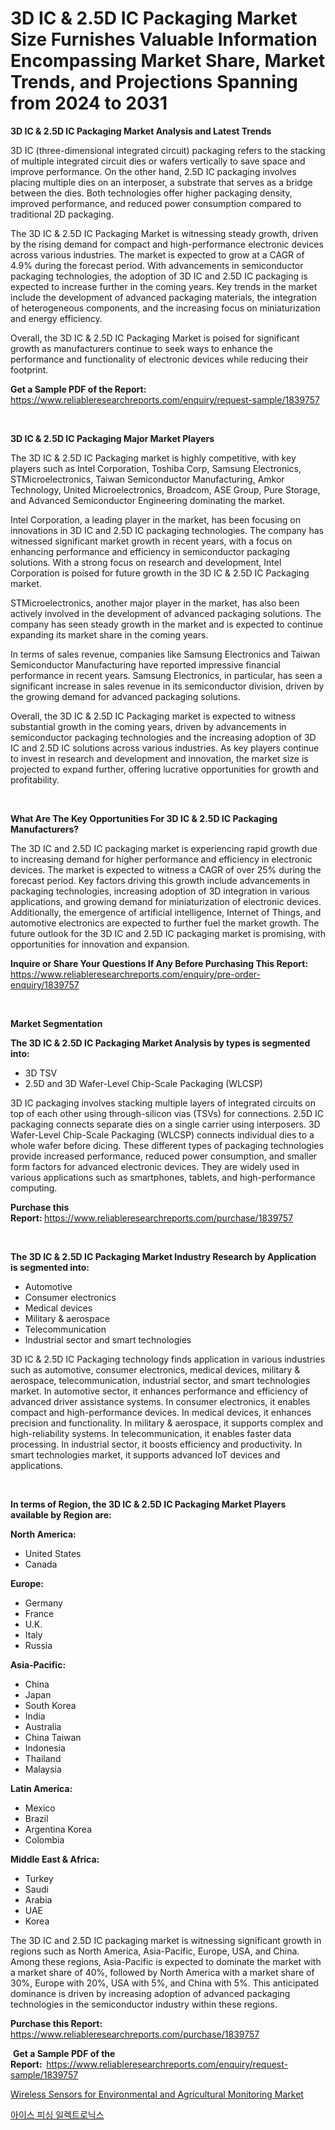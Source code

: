 <p><h1>3D IC & 2.5D IC Packaging Market Size Furnishes Valuable Information Encompassing Market Share, Market Trends, and Projections Spanning from 2024 to 2031</h1></p><p><strong>3D IC & 2.5D IC Packaging Market Analysis and Latest Trends</strong></p>
<p><p>3D IC (three-dimensional integrated circuit) packaging refers to the stacking of multiple integrated circuit dies or wafers vertically to save space and improve performance. On the other hand, 2.5D IC packaging involves placing multiple dies on an interposer, a substrate that serves as a bridge between the dies. Both technologies offer higher packaging density, improved performance, and reduced power consumption compared to traditional 2D packaging.</p><p>The 3D IC & 2.5D IC Packaging Market is witnessing steady growth, driven by the rising demand for compact and high-performance electronic devices across various industries. The market is expected to grow at a CAGR of 4.9% during the forecast period. With advancements in semiconductor packaging technologies, the adoption of 3D IC and 2.5D IC packaging is expected to increase further in the coming years. Key trends in the market include the development of advanced packaging materials, the integration of heterogeneous components, and the increasing focus on miniaturization and energy efficiency.</p><p>Overall, the 3D IC & 2.5D IC Packaging Market is poised for significant growth as manufacturers continue to seek ways to enhance the performance and functionality of electronic devices while reducing their footprint.</p></p>
<p><strong>Get a Sample PDF of the Report:&nbsp;</strong> <a href="https://www.reliableresearchreports.com/enquiry/request-sample/1839757">https://www.reliableresearchreports.com/enquiry/request-sample/1839757</a></p>
<p>&nbsp;</p>
<p><strong>3D IC & 2.5D IC Packaging Major Market Players</strong></p>
<p><p>The 3D IC & 2.5D IC Packaging market is highly competitive, with key players such as Intel Corporation, Toshiba Corp, Samsung Electronics, STMicroelectronics, Taiwan Semiconductor Manufacturing, Amkor Technology, United Microelectronics, Broadcom, ASE Group, Pure Storage, and Advanced Semiconductor Engineering dominating the market.</p><p>Intel Corporation, a leading player in the market, has been focusing on innovations in 3D IC and 2.5D IC packaging technologies. The company has witnessed significant market growth in recent years, with a focus on enhancing performance and efficiency in semiconductor packaging solutions. With a strong focus on research and development, Intel Corporation is poised for future growth in the 3D IC & 2.5D IC Packaging market.</p><p>STMicroelectronics, another major player in the market, has also been actively involved in the development of advanced packaging solutions. The company has seen steady growth in the market and is expected to continue expanding its market share in the coming years.</p><p>In terms of sales revenue, companies like Samsung Electronics and Taiwan Semiconductor Manufacturing have reported impressive financial performance in recent years. Samsung Electronics, in particular, has seen a significant increase in sales revenue in its semiconductor division, driven by the growing demand for advanced packaging solutions.</p><p>Overall, the 3D IC & 2.5D IC Packaging market is expected to witness substantial growth in the coming years, driven by advancements in semiconductor packaging technologies and the increasing adoption of 3D IC and 2.5D IC solutions across various industries. As key players continue to invest in research and development and innovation, the market size is projected to expand further, offering lucrative opportunities for growth and profitability.</p></p>
<p>&nbsp;</p>
<p><strong>What Are The Key Opportunities For 3D IC & 2.5D IC Packaging Manufacturers?</strong></p>
<p><p>The 3D IC and 2.5D IC packaging market is experiencing rapid growth due to increasing demand for higher performance and efficiency in electronic devices. The market is expected to witness a CAGR of over 25% during the forecast period. Key factors driving this growth include advancements in packaging technologies, increasing adoption of 3D integration in various applications, and growing demand for miniaturization of electronic devices. Additionally, the emergence of artificial intelligence, Internet of Things, and automotive electronics are expected to further fuel the market growth. The future outlook for the 3D IC and 2.5D IC packaging market is promising, with opportunities for innovation and expansion.</p></p>
<p><strong>Inquire or Share Your Questions If Any Before Purchasing This Report:</strong> <a href="https://www.reliableresearchreports.com/enquiry/pre-order-enquiry/1839757">https://www.reliableresearchreports.com/enquiry/pre-order-enquiry/1839757</a></p>
<p>&nbsp;</p>
<p><strong>Market Segmentation</strong></p>
<p><strong>The 3D IC & 2.5D IC Packaging Market Analysis by types is segmented into:</strong></p>
<p><ul><li>3D TSV</li><li>2.5D and 3D Wafer-Level Chip-Scale Packaging (WLCSP)</li></ul></p>
<p><p>3D IC packaging involves stacking multiple layers of integrated circuits on top of each other using through-silicon vias (TSVs) for connections. 2.5D IC packaging connects separate dies on a single carrier using interposers. 3D Wafer-Level Chip-Scale Packaging (WLCSP) connects individual dies to a whole wafer before dicing. These different types of packaging technologies provide increased performance, reduced power consumption, and smaller form factors for advanced electronic devices. They are widely used in various applications such as smartphones, tablets, and high-performance computing.</p></p>
<p><strong>Purchase this Report:&nbsp;</strong><a href="https://www.reliableresearchreports.com/purchase/1839757">https://www.reliableresearchreports.com/purchase/1839757</a></p>
<p>&nbsp;</p>
<p><strong>The 3D IC & 2.5D IC Packaging Market Industry Research by Application is segmented into:</strong></p>
<p><ul><li>Automotive</li><li>Consumer electronics</li><li>Medical devices</li><li>Military & aerospace</li><li>Telecommunication</li><li>Industrial sector and smart technologies</li></ul></p>
<p><p>3D IC & 2.5D IC Packaging technology finds application in various industries such as automotive, consumer electronics, medical devices, military & aerospace, telecommunication, industrial sector, and smart technologies market. In automotive sector, it enhances performance and efficiency of advanced driver assistance systems. In consumer electronics, it enables compact and high-performance devices. In medical devices, it enhances precision and functionality. In military & aerospace, it supports complex and high-reliability systems. In telecommunication, it enables faster data processing. In industrial sector, it boosts efficiency and productivity. In smart technologies market, it supports advanced IoT devices and applications.</p></p>
<p>&nbsp;</p>
<p><strong>In terms of Region, the 3D IC & 2.5D IC Packaging Market Players available by Region are:</strong></p>
<p>
    <p> <strong> North America: </strong>
        <ul>
            <li>United States</li>
            <li>Canada</li>
        </ul>
        </p> 
    <p> <strong> Europe: </strong>
        <ul>
            <li>Germany</li>
            <li>France</li>
            <li>U.K.</li>
            <li>Italy</li>
            <li>Russia</li>
        </ul>
        </p> 
    <p> <strong> Asia-Pacific: </strong>
        <ul>
            <li>China</li>
            <li>Japan</li>
            <li>South Korea</li>
            <li>India</li>
            <li>Australia</li>
            <li>China Taiwan</li>
            <li>Indonesia</li>
            <li>Thailand</li>
            <li>Malaysia</li>
        </ul>
        </p> 
    <p> <strong> Latin America: </strong>
        <ul>
            <li>Mexico</li>
            <li>Brazil</li>
            <li>Argentina Korea</li>
            <li>Colombia</li>
        </ul>
        </p> 
    <p> <strong> Middle East & Africa: </strong>
        <ul>
            <li>Turkey</li>
            <li>Saudi</li>
            <li>Arabia</li>
            <li>UAE</li>
            <li>Korea</li>
        </ul>
    </p>
    </p>
<p><p>The 3D IC and 2.5D IC packaging market is witnessing significant growth in regions such as North America, Asia-Pacific, Europe, USA, and China. Among these regions, Asia-Pacific is expected to dominate the market with a market share of 40%, followed by North America with a market share of 30%, Europe with 20%, USA with 5%, and China with 5%. This anticipated dominance is driven by increasing adoption of advanced packaging technologies in the semiconductor industry within these regions.</p></p>
<p><strong>Purchase this Report: </strong><a href="https://www.reliableresearchreports.com/purchase/1839757">https://www.reliableresearchreports.com/purchase/1839757</a></p>
<p>&nbsp;<strong>Get a Sample PDF of the Report:&nbsp;&nbsp;</strong><a href="https://www.reliableresearchreports.com/enquiry/request-sample/1839757">https://www.reliableresearchreports.com/enquiry/request-sample/1839757</a></p>
<p><strong></strong></p>
<p><p><a href="https://github.com/RoccoManning/Market-Research-Report-List-4/blob/main/wireless-sensors-for-environmental-and-agricultural-monitoring-market.md">Wireless Sensors for Environmental and Agricultural Monitoring Market</a></p><p><a href="https://github.com/lzrvbyqzftro57/Market-Research-Report-List-1/blob/main/599728912479.md">아이스 피싱 일렉트로닉스</a></p></p>